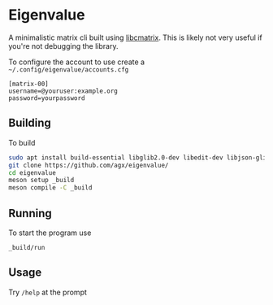 Eigenvalue
==========

A minimalistic matrix cli built using [libcmatrix][]. This is likely not very
useful if you're not debugging the library.

To configure the account to use create a `~/.config/eigenvalue/accounts.cfg`

```
[matrix-00]
username=@youruser:example.org
password=yourpassword
```
Building
--------

To build

```sh
sudo apt install build-essential libglib2.0-dev libedit-dev libjson-glib-dev libsoup-3.0-dev
git clone https://github.com/agx/eigenvalue/
cd eigenvalue
meson setup _build
meson compile -C _build
```

Running
-------

To start the program use

```
_build/run
```

Usage
-----

Try `/help` at the prompt

[libcmatrix]: https://source.puri.sm/Librem5/libcmatrix
